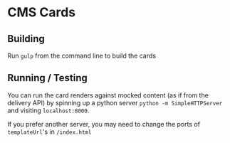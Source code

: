# CMS Cards

## Building

Run `gulp` from the command line to build the cards

## Running / Testing

You can run the card renders against mocked content (as if from the delivery API) by spinning up a python server `python -m SimpleHTTPServer` and visiting `localhost:8000`.

If you prefer another server, you may need to change the ports of `templateUrl`'s in `/index.html`

